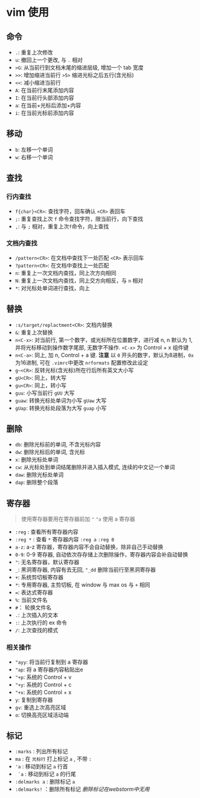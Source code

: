 # vim 使用

## 命令

+ `.`: 重复上次修改
+ `u`: 撤回上一个更改, 与 `.` 相对
+ `>G`: 从当前行到文档末尾的缩进层级, 增加一个 tab 宽度
+ `>>`: 增加缩进当前行 `>5>` 缩进光标之后五行(含光标)
+ `<<`: 减小缩进当前行
+ `A`: 在当前行末尾添加内容
+ `I`: 在当前行头部添加内容
+ `a`: 在当前+光标后添加+内容
+ `i`: 在当前光标前添加内容

## 移动

+ `b`: 左移一个单词
+ `w`: 右移一个单词

## 查找

### 行内查找

+ `f{char}<CR>`: 查找字符，回车确认 `<CR>` 表回车
+ `;`: 重复查找上次 `f` 命令查找字符，限当前行，向下查找
+ `,`: 与 `;` 相对，重复上次`f`命令，向上查找

### 文档内查找

+ `/pattern<CR>`: 在文档中查找下一处匹配 `<CR>` 表示回车
+ `?pattern<CR>`: 在文档中查找上一处匹配
+ `n`: 重复上一次文档内查找，同上次方向相同
+ `N`: 重复上一次文档内查找，同上交方向相反，与 `n` 相对
+ `*`: 对光标处单词进行查找，向上

## 替换

+ `:s/target/replactment<CR>`: 文档内替换
+ `&`: 重复上次替换
+ `n<C-x>`: 对当前行, 第一个数字，或光标所在位置数字，进行减 n, n 默认为 1, 并将光标移动到操作数字尾部, 无数字不操作. `<C-x>` 为 Control + x 组件键
+ `n<C-a>`: 同上, 加 n, Control + a 键. **注意** 以 `0` 开头的数字，默认为8进制，`0x` 为16进制, 可在 `.vimrc`中更改 `nrformats` 配置修改此设定
+ `g~<CR>`: 反转光标(含光标)所在行后所有英文大小写
+ `gU<CR>`: 同上，转大写
+ `gu<CR>`: 同上，转小写
+ `guu`: 小写当前行 `gUU` 大写
+ `guaw`: 转换光标处单词为小写 `gUaw` 大写
+ `gUap`: 转换光标处段落为大写 `guap` 小写

## 删除

+ `db`: 删除光标前的单词, 不含光标内容
+ `dw`: 删除光标后的单词, 含光标
+ `x`: 删除光标处单词
+ `cw`: 从光标处到单词结尾删除并进入插入模式, 连续的中文记一个单词
+ `daw`: 删除光标处单词
+ `dap`: 删除整个段落

## 寄存器

> 使用寄存器要用在寄存器前加 `"` `"a` 使用 a 寄存器

+ `:reg` : 查看所有寄存器内容
+ `:reg *` : 查看 `*` 寄存器内容 `:reg a` `:reg 0`
+ `a-z`: a-z 寄存器，寄存器内容不会自动替换，除非自己手动替换
+ `0-9`: 0-9 寄存器, 自动依次存存储上次删除操作，寄存器内容会补自动替换
+ `"`: 无名寄存器，默认寄存器
+ `_`: 黑洞寄存器, 内容有去无回, `"_dd` 删除当前行至黑洞寄存器
+ `+`: 系统剪切板寄存器
+ `*`: 专用寄存器, 主剪切板, 在 window 与 max os 与 `+` 相同
+ `=`: 表达式寄存器
+ `%`: 当前文件名
+ `#`： 轮换文件名
+ `.`: 上次插入的文本
+ `:`: 上次执行的 ex 命令
+ `/`: 上次查找的模式

### 相关操作

+ `"ayy`: 将当前行复制到 a 寄存器
+ `"ap`: 将 a 寄存器内容粘贴出e
+ `"+p`: 系统的 Control + v
+ `"+y`: 系统的 Control + c
+ `"+x`: 系统的 Control + x
+ `y`: 复制到寄存器
+ `gv`: 重选上次高亮区域
+ `o`: 切换高亮区域活动端

## 标记

+ `:marks` : 列出所有标记
+ `ma` : 在 `光标行` 打上标记 `a` , 不带 `:`
+ `'a` : 移动到标记 `a` 行首
+ `` `a`` : 移动到标记 `a` 的行尾
+ `:delmarks a` : 删除标记 `a`
+ `:delmarks!` ：删除所有标记 *删除标记在webstorm中无用*
